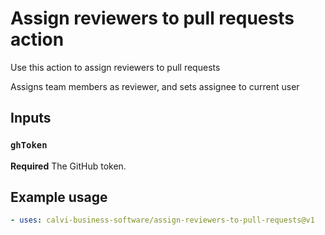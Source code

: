 # Assign reviewers to pull requests action

Use this action to assign reviewers to pull requests

Assigns team members as reviewer, and sets assignee to current user 

## Inputs

### `ghToken`

**Required** The GitHub token.


## Example usage

```yaml
- uses: calvi-business-software/assign-reviewers-to-pull-requests@v1
```


